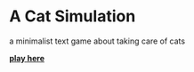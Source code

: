 # A Cat Simulation

a minimalist text game about taking care of cats

[**play here**](https://drakonkinst.github.io/cat-simulation-2/)
